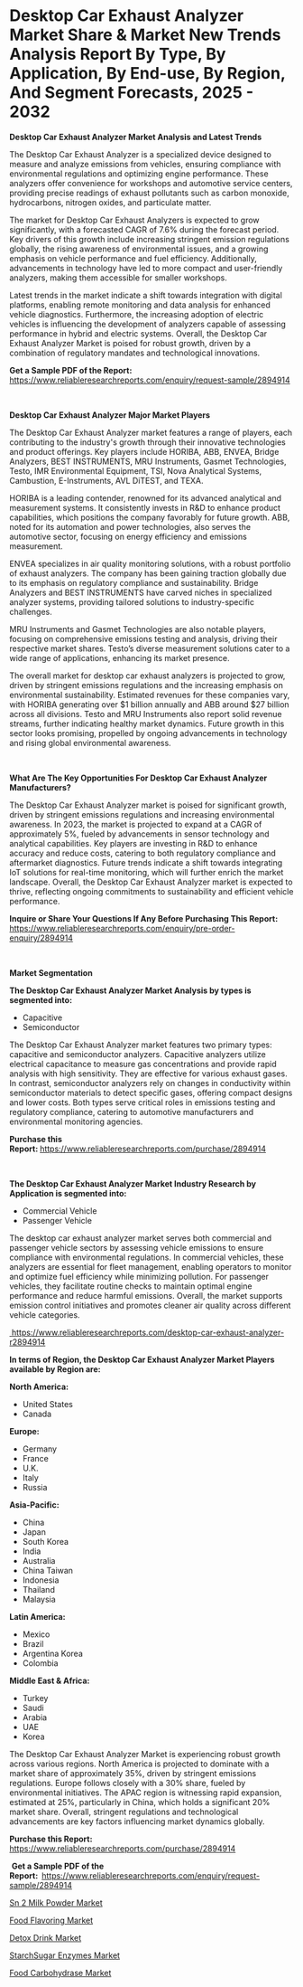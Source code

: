 <p><h1>Desktop Car Exhaust Analyzer Market Share & Market New Trends Analysis Report By Type, By Application, By End-use, By Region, And Segment Forecasts, 2025 - 2032</h1></p><p><strong>Desktop Car Exhaust Analyzer Market Analysis and Latest Trends</strong></p>
<p><p>The Desktop Car Exhaust Analyzer is a specialized device designed to measure and analyze emissions from vehicles, ensuring compliance with environmental regulations and optimizing engine performance. These analyzers offer convenience for workshops and automotive service centers, providing precise readings of exhaust pollutants such as carbon monoxide, hydrocarbons, nitrogen oxides, and particulate matter.</p><p>The market for Desktop Car Exhaust Analyzers is expected to grow significantly, with a forecasted CAGR of 7.6% during the forecast period. Key drivers of this growth include increasing stringent emission regulations globally, the rising awareness of environmental issues, and a growing emphasis on vehicle performance and fuel efficiency. Additionally, advancements in technology have led to more compact and user-friendly analyzers, making them accessible for smaller workshops.</p><p>Latest trends in the market indicate a shift towards integration with digital platforms, enabling remote monitoring and data analysis for enhanced vehicle diagnostics. Furthermore, the increasing adoption of electric vehicles is influencing the development of analyzers capable of assessing performance in hybrid and electric systems. Overall, the Desktop Car Exhaust Analyzer Market is poised for robust growth, driven by a combination of regulatory mandates and technological innovations.</p></p>
<p><strong>Get a Sample PDF of the Report:&nbsp;</strong> <a href="https://www.reliableresearchreports.com/enquiry/request-sample/2894914?utm_campaign=3369&utm_medium=2&utm_source=Github&utm_content=ia&utm_term=15032025&utm_id=desktop-car-exhaust-analyzer">https://www.reliableresearchreports.com/enquiry/request-sample/2894914</a></p>
<p>&nbsp;</p>
<p><strong>Desktop Car Exhaust Analyzer Major Market Players</strong></p>
<p><p>The Desktop Car Exhaust Analyzer market features a range of players, each contributing to the industry's growth through their innovative technologies and product offerings. Key players include HORIBA, ABB, ENVEA, Bridge Analyzers, BEST INSTRUMENTS, MRU Instruments, Gasmet Technologies, Testo, IMR Environmental Equipment, TSI, Nova Analytical Systems, Cambustion, E-Instruments, AVL DiTEST, and TEXA.</p><p>HORIBA is a leading contender, renowned for its advanced analytical and measurement systems. It consistently invests in R&D to enhance product capabilities, which positions the company favorably for future growth. ABB, noted for its automation and power technologies, also serves the automotive sector, focusing on energy efficiency and emissions measurement.</p><p>ENVEA specializes in air quality monitoring solutions, with a robust portfolio of exhaust analyzers. The company has been gaining traction globally due to its emphasis on regulatory compliance and sustainability. Bridge Analyzers and BEST INSTRUMENTS have carved niches in specialized analyzer systems, providing tailored solutions to industry-specific challenges.</p><p>MRU Instruments and Gasmet Technologies are also notable players, focusing on comprehensive emissions testing and analysis, driving their respective market shares. Testo’s diverse measurement solutions cater to a wide range of applications, enhancing its market presence.</p><p>The overall market for desktop car exhaust analyzers is projected to grow, driven by stringent emissions regulations and the increasing emphasis on environmental sustainability. Estimated revenues for these companies vary, with HORIBA generating over $1 billion annually and ABB around $27 billion across all divisions. Testo and MRU Instruments also report solid revenue streams, further indicating healthy market dynamics. Future growth in this sector looks promising, propelled by ongoing advancements in technology and rising global environmental awareness.</p></p>
<p>&nbsp;</p>
<p><strong>What Are The Key Opportunities For Desktop Car Exhaust Analyzer Manufacturers?</strong></p>
<p><p>The Desktop Car Exhaust Analyzer market is poised for significant growth, driven by stringent emissions regulations and increasing environmental awareness. In 2023, the market is projected to expand at a CAGR of approximately 5%, fueled by advancements in sensor technology and analytical capabilities. Key players are investing in R&D to enhance accuracy and reduce costs, catering to both regulatory compliance and aftermarket diagnostics. Future trends indicate a shift towards integrating IoT solutions for real-time monitoring, which will further enrich the market landscape. Overall, the Desktop Car Exhaust Analyzer market is expected to thrive, reflecting ongoing commitments to sustainability and efficient vehicle performance.</p></p>
<p><strong>Inquire or Share Your Questions If Any Before Purchasing This Report:</strong> <a href="https://www.reliableresearchreports.com/enquiry/pre-order-enquiry/2894914?utm_campaign=3369&utm_medium=2&utm_source=Github&utm_content=ia&utm_term=15032025&utm_id=desktop-car-exhaust-analyzer">https://www.reliableresearchreports.com/enquiry/pre-order-enquiry/2894914</a></p>
<p>&nbsp;</p>
<p><strong>Market Segmentation</strong></p>
<p><strong>The Desktop Car Exhaust Analyzer Market Analysis by types is segmented into:</strong></p>
<p><ul><li>Capacitive</li><li>Semiconductor</li></ul></p>
<p><p>The Desktop Car Exhaust Analyzer market features two primary types: capacitive and semiconductor analyzers. Capacitive analyzers utilize electrical capacitance to measure gas concentrations and provide rapid analysis with high sensitivity. They are effective for various exhaust gases. In contrast, semiconductor analyzers rely on changes in conductivity within semiconductor materials to detect specific gases, offering compact designs and lower costs. Both types serve critical roles in emissions testing and regulatory compliance, catering to automotive manufacturers and environmental monitoring agencies.</p></p>
<p><strong>Purchase this Report:&nbsp;</strong><a href="https://www.reliableresearchreports.com/purchase/2894914?utm_campaign=3369&utm_medium=2&utm_source=Github&utm_content=ia&utm_term=15032025&utm_id=desktop-car-exhaust-analyzer">https://www.reliableresearchreports.com/purchase/2894914</a></p>
<p>&nbsp;</p>
<p><strong>The Desktop Car Exhaust Analyzer Market Industry Research by Application is segmented into:</strong></p>
<p><ul><li>Commercial Vehicle</li><li>Passenger Vehicle</li></ul></p>
<p><p>The desktop car exhaust analyzer market serves both commercial and passenger vehicle sectors by assessing vehicle emissions to ensure compliance with environmental regulations. In commercial vehicles, these analyzers are essential for fleet management, enabling operators to monitor and optimize fuel efficiency while minimizing pollution. For passenger vehicles, they facilitate routine checks to maintain optimal engine performance and reduce harmful emissions. Overall, the market supports emission control initiatives and promotes cleaner air quality across different vehicle categories.</p></p>
<p><a href="https://www.reliableresearchreports.com/desktop-car-exhaust-analyzer-r2894914?utm_campaign=3369&utm_medium=2&utm_source=Github&utm_content=ia&utm_term=15032025&utm_id=desktop-car-exhaust-analyzer">&nbsp;https://www.reliableresearchreports.com/desktop-car-exhaust-analyzer-r2894914</a></p>
<p><strong>In terms of Region, the Desktop Car Exhaust Analyzer Market Players available by Region are:</strong></p>
<p>
    <p> <strong> North America: </strong>
        <ul>
            <li>United States</li>
            <li>Canada</li>
        </ul>
        </p> 
    <p> <strong> Europe: </strong>
        <ul>
            <li>Germany</li>
            <li>France</li>
            <li>U.K.</li>
            <li>Italy</li>
            <li>Russia</li>
        </ul>
        </p> 
    <p> <strong> Asia-Pacific: </strong>
        <ul>
            <li>China</li>
            <li>Japan</li>
            <li>South Korea</li>
            <li>India</li>
            <li>Australia</li>
            <li>China Taiwan</li>
            <li>Indonesia</li>
            <li>Thailand</li>
            <li>Malaysia</li>
        </ul>
        </p> 
    <p> <strong> Latin America: </strong>
        <ul>
            <li>Mexico</li>
            <li>Brazil</li>
            <li>Argentina Korea</li>
            <li>Colombia</li>
        </ul>
        </p> 
    <p> <strong> Middle East & Africa: </strong>
        <ul>
            <li>Turkey</li>
            <li>Saudi</li>
            <li>Arabia</li>
            <li>UAE</li>
            <li>Korea</li>
        </ul>
    </p>
    </p>
<p><p>The Desktop Car Exhaust Analyzer Market is experiencing robust growth across various regions. North America is projected to dominate with a market share of approximately 35%, driven by stringent emissions regulations. Europe follows closely with a 30% share, fueled by environmental initiatives. The APAC region is witnessing rapid expansion, estimated at 25%, particularly in China, which holds a significant 20% market share. Overall, stringent regulations and technological advancements are key factors influencing market dynamics globally.</p></p>
<p><strong>Purchase this Report: </strong><a href="https://www.reliableresearchreports.com/purchase/2894914?utm_campaign=3369&utm_medium=2&utm_source=Github&utm_content=ia&utm_term=15032025&utm_id=desktop-car-exhaust-analyzer">https://www.reliableresearchreports.com/purchase/2894914</a></p>
<p>&nbsp;<strong>Get a Sample PDF of the Report:&nbsp;&nbsp;</strong><a href="https://www.reliableresearchreports.com/enquiry/request-sample/2894914?utm_campaign=3369&utm_medium=2&utm_source=Github&utm_content=ia&utm_term=15032025&utm_id=desktop-car-exhaust-analyzer">https://www.reliableresearchreports.com/enquiry/request-sample/2894914</a></p>
<p><strong></strong></p>
<p><p><a href="https://www.linkedin.com/pulse/sn-2-milk-powder-market-research-report-identifying-challenges-a8h5f?utm_campaign=3369&utm_medium=2&utm_source=Github&utm_content=ia&utm_term=15032025&utm_id=desktop-car-exhaust-analyzer">Sn 2 Milk Powder Market</a></p><p><a href="https://www.linkedin.com/pulse/in-depth-study-food-flavoring-market-size-dynamics-growth-6usdc?utm_campaign=3369&utm_medium=2&utm_source=Github&utm_content=ia&utm_term=15032025&utm_id=desktop-car-exhaust-analyzer">Food Flavoring Market</a></p><p><a href="https://www.linkedin.com/pulse/impressive-growth-detox-drink-market-cagr-137-from-2025-2032-nwwif?utm_campaign=3369&utm_medium=2&utm_source=Github&utm_content=ia&utm_term=15032025&utm_id=desktop-car-exhaust-analyzer">Detox Drink Market</a></p><p><a href="https://www.linkedin.com/pulse/rising-trends-starchsugar-enzymes-market-projected-growth-66-m8fuf?utm_campaign=3369&utm_medium=2&utm_source=Github&utm_content=ia&utm_term=15032025&utm_id=desktop-car-exhaust-analyzer">StarchSugar Enzymes Market</a></p><p><a href="https://www.linkedin.com/pulse/factors-affecting-food-carbohydrasemarket-growth-rate-rfzxc?utm_campaign=3369&utm_medium=2&utm_source=Github&utm_content=ia&utm_term=15032025&utm_id=desktop-car-exhaust-analyzer">Food Carbohydrase Market</a></p></p>